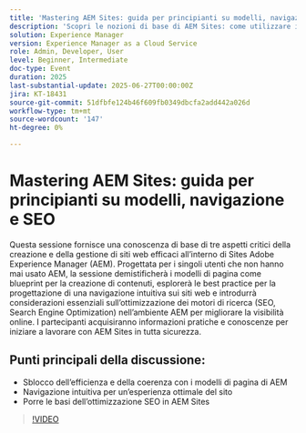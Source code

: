 ```yaml
---
title: 'Mastering AEM Sites: guida per principianti su modelli, navigazione e SEO'
description: 'Scopri le nozioni di base di AEM Sites: come utilizzare i modelli di pagina, progettare una navigazione intuitiva e applicare pratiche SEO (Search Engine Optimization) chiave per migliorare la visibilità e le prestazioni del sito.'
solution: Experience Manager
version: Experience Manager as a Cloud Service
role: Admin, Developer, User
level: Beginner, Intermediate
doc-type: Event
duration: 2025
last-substantial-update: 2025-06-27T00:00:00Z
jira: KT-18431
source-git-commit: 51dfbfe124b46f609fb0349dbcfa2add442a026d
workflow-type: tm+mt
source-wordcount: '147'
ht-degree: 0%

---
```



# Mastering AEM Sites: guida per principianti su modelli, navigazione e SEO

Questa sessione fornisce una conoscenza di base di tre aspetti critici della creazione e della gestione di siti web efficaci all’interno di Sites Adobe Experience Manager (AEM). Progettata per i singoli utenti che non hanno mai usato AEM, la sessione demistificherà i modelli di pagina come blueprint per la creazione di contenuti, esplorerà le best practice per la progettazione di una navigazione intuitiva sui siti web e introdurrà considerazioni essenziali sull’ottimizzazione dei motori di ricerca (SEO, Search Engine Optimization) nell’ambiente AEM per migliorare la visibilità online. I partecipanti acquisiranno informazioni pratiche e conoscenze per iniziare a lavorare con AEM Sites in tutta sicurezza.

## Punti principali della discussione:

* Sblocco dell’efficienza e della coerenza con i modelli di pagina di AEM
* Navigazione intuitiva per un’esperienza ottimale del sito
* Porre le basi dell’ottimizzazione SEO in AEM Sites

>[!VIDEO](https://video.tv.adobe.com/v/3464323/?learn=on&enablevpops&captions=ita)
